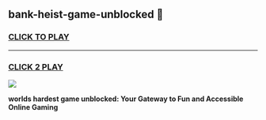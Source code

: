 
## bank-heist-game-unblocked 👋
<h3>
<a href="https://premium.freeplayer.one?title=bank-heist-game-unblocked&ref=14F">CLICK TO PLAY</a></h3>
<hr>

<h3>
<a href="https://premium.freeplayer.one?title=bank-heist-game-unblocked&ref=14F">CLICK 2 PLAY</a>
  
</h3>

<a href="https://premium.freeplayer.one?title=bank-heist-game-unblocked&ref=12F/"><img src="https://clearcache.store/games.png"></a>


**worlds hardest game unblocked: Your Gateway to Fun and Accessible Online Gaming**
